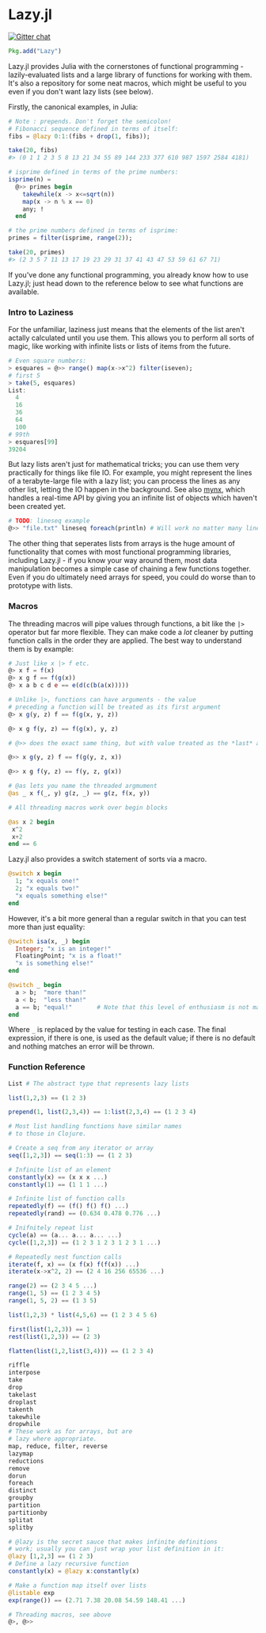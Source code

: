 # Lazy.jl

[![Gitter chat](https://badges.gitter.im/one-more-minute/Lazy.jl.png)](https://gitter.im/one-more-minute/Lazy.jl)

```julia
Pkg.add("Lazy")
```

Lazy.jl provides Julia with the cornerstones of functional programming - lazily-evaluated lists and a large library of functions for working with them. It's also a repository for some neat macros, which might be useful to you even if you don't want lazy lists (see below).

Firstly, the canonical examples, in Julia:

```julia
# Note : prepends. Don't forget the semicolon!
# Fibonacci sequence defined in terms of itself:
fibs = @lazy 0:1:(fibs + drop(1, fibs));

take(20, fibs)
#> (0 1 1 2 3 5 8 13 21 34 55 89 144 233 377 610 987 1597 2584 4181)

# isprime defined in terms of the prime numbers:
isprime(n) =
  @>> primes begin
    takewhile(x -> x<=sqrt(n))
    map(x -> n % x == 0)
    any; !
  end

# the prime numbers defined in terms of isprime:
primes = filter(isprime, range(2));

take(20, primes)
#> (2 3 5 7 11 13 17 19 23 29 31 37 41 43 47 53 59 61 67 71)
```

If you've done any functional programming, you already know how to use Lazy.jl; just head down to the reference below to see what functions are available.

### Intro to Laziness

For the unfamiliar, laziness just means that the elements of the list aren't actally calculated until you use them. This allows you to perform all sorts of magic, like working with infinite lists or lists of items from the future.

```julia
# Even square numbers:
> esquares = @>> range() map(x->x^2) filter(iseven);
# first 5
> take(5, esquares)
List:
  4
  16
  36
  64
  100
# 99th
> esquares[99]
39204
```

But lazy lists aren't just for mathematical tricks; you can use them very practically for things like file IO. For example, you might represent the lines of a terabyte-large file with a lazy list; you can process the lines as any other list, letting the IO happen in the background. See also [mynx](https://github.com/one-more-minute/mynx), which handles a real-time API by giving you an infinite list of objects which haven't been created yet.

```julia
# TODO: lineseq example
@>> "file.txt" lineseq foreach(println) # Will work no matter many lines file.txt has
```

The other thing that seperates lists from arrays is the huge amount of functionality that comes with most functional programming libraries, including Lazy.jl - if you know your way around them, most data manipulation becomes a simple case of chaining a few functions together. Even if you do ultimately need arrays for speed, you could do worse than to prototype with lists.

### Macros

The threading macros will pipe values through functions, a bit like the `|>` operator but far more flexible. They can make code a *lot* cleaner by putting function calls in the order they are applied. The best way to understand them is by example:

```julia
# Just like x |> f etc.
@> x f = f(x)
@> x g f == f(g(x))
@> x a b c d e == e(d(c(b(a(x)))))

# Unlike |>, functions can have arguments - the value
# preceding a function will be treated as its first argument
@> x g(y, z) f == f(g(x, y, z))

@> x g f(y, z) == f(g(x), y, z)

# @>> does the exact same thing, but with value treated as the *last* argument.

@>> x g(y, z) f == f(g(y, z, x))

@>> x g f(y, z) == f(y, z, g(x))

# @as lets you name the threaded argmument
@as _ x f(_, y) g(z, _) == g(z, f(x, y))

# All threading macros work over begin blocks

@as x 2 begin
 x^2
 x+2
end == 6
```

Lazy.jl also provides a switch statement of sorts via a macro.

```julia
@switch x begin
  1; "x equals one!"
  2; "x equals two!"
  "x equals something else!"
end
```

However, it's a bit more general than a regular switch in that you can test more than just equality:

```julia
@switch isa(x, _) begin
  Integer; "x is an integer!"
  FloatingPoint; "x is a float!"
  "x is something else!"
end

@switch _ begin
  a > b;  "more than!"
  a < b;  "less than!"
  a == b; "equal!"       # Note that this level of enthusiasm is not mandatory.
end
```

Where `_` is replaced by the value for testing in each case. The final expression, if there is one, is used as the default value; if there is no default and nothing matches an error will be thrown.

### Function Reference

```julia
List # The abstract type that represents lazy lists

list(1,2,3) == (1 2 3)

prepend(1, list(2,3,4)) == 1:list(2,3,4) == (1 2 3 4)

# Most list handling functions have similar names
# to those in Clojure.

# Create a seq from any iterator or array
seq([1,2,3]) == seq(1:3) == (1 2 3)

# Infinite list of an element
constantly(x) == (x x x ...)
constantly(1) == (1 1 1 ...)

# Infinite list of function calls
repeatedly(f) == (f() f() f() ...)
repeatedly(rand) == (0.634 0.478 0.776 ...)

# Inifnitely repeat list
cycle(a) == (a... a... a... ...)
cycle([1,2,3]) == (1 2 3 1 2 3 1 2 3 1 ...)

# Repeatedly nest function calls
iterate(f, x) == (x f(x) f(f(x)) ...)
iterate(x->x^2, 2) == (2 4 16 256 65536 ...)

range(2) == (2 3 4 5 ...)
range(1, 5) == (1 2 3 4 5)
range(1, 5, 2) == (1 3 5)

list(1,2,3) * list(4,5,6) == (1 2 3 4 5 6)

first(list(1,2,3)) == 1
rest(list(1,2,3)) == (2 3)

flatten(list(1,2,list(3,4))) == (1 2 3 4)

riffle
interpose
take
drop
takelast
droplast
takenth
takewhile
dropwhile
# These work as for arrays, but are
# lazy where appropriate.
map, reduce, filter, reverse
lazymap
reductions
remove
dorun
foreach
distinct
groupby
partition
partitionby
splitat
splitby

# @lazy is the secret sauce that makes infinite definitions
# work; usually you can just wrap your list definition in it:
@lazy [1,2,3] == (1 2 3)
# Define a lazy recursive function
constantly(x) = @lazy x:constantly(x)

# Make a function map itself over lists
@listable exp
exp(range()) == (2.71 7.38 20.08 54.59 148.41 ...)

# Threading macros, see above
@>, @>>
```
